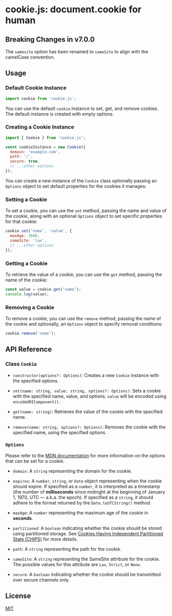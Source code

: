 # cookie.js: document.cookie for human

## Breaking Changes in v7.0.0
The `samesite` option has been renamed to `sameSite` to align with the camelCase convention.

## Usage

### Default Cookie Instance

```js
import cookie from 'cookie.js';
```

You can use the default `cookie` instance to set, get, and remove cookies. The default instance is created with empty options.

### Creating a Cookie Instance

```js
import { Cookie } from 'cookie.js';

const cookieInstance = new Cookie({
  domain: 'example.com',
  path: '/',
  secure: true,
  // ...other options
});
```

You can create a new instance of the `Cookie` class optionally passing an `Options` object to set default properties for the cookies it manages:

### Setting a Cookie

To set a cookie, you can use the `set` method, passing the name and value of the cookie, along with an optional `Options` object to set specific properties for that cookie:

```js
cookie.set('name', 'value', {
  maxAge: 3600,
  sameSite: 'lax',
  // ...other options
});
```

### Getting a Cookie

To retrieve the value of a cookie, you can use the `get` method, passing the name of the cookie:

```js
const value = cookie.get('name');
console.log(value);
```

### Removing a Cookie

To remove a cookie, you can use the `remove` method, passing the name of the cookie and optionally, an `Options` object to specify removal conditions:

```js
cookie.remove('name');
```


## API Reference

### Class `Cookie`

- `constructor(options?: Options)`: Creates a new `Cookie` instance with the specified options.

- `set(name: string, value: string, options?: Options)`: Sets a cookie with the specified name, value, and options. `value` will be encoded using `encodeURIComponent()`.

- `get(name: string)`: Retrieves the value of the cookie with the specified name.

- `remove(name: string, options?: Options)`: Removes the cookie with the specified name, using the specified options.

### `Options`
Please refer to the [MDN documentation](https://developer.mozilla.org/en-US/docs/Web/API/Document/cookie) for more information on the options that can be set for a cookie.

  - `domain`: A `string` representing the domain for the cookie.
  - `expires`: A `number`, `string`, or `Date` object representing when the cookie should expire. If specified as a `number`, it is interpreted as a timestamp (the number of **milliseconds** since midnight at the beginning of January 1, 1970, UTC — a.k.a. the epoch). If specified as a `string`, it should adhere to the format returned by the `Date.toUTCString()` method.
  
  - `maxAge`: A `number` representing the maximum age of the cookie in **seconds**.
  - `partitioned`: A `boolean` indicating whether the cookie should be stored using partitioned storage. See [Cookies Having Independent Partitioned State (CHIPS)](https://developer.mozilla.org/en-US/docs/Web/Privacy/Partitioned_cookies) for more details.
  - `path`: A `string` representing the path for the cookie.
  - `sameSite`: A `string` representing the SameSite attribute for the cookie. The possible values for this attribute are `Lax`, `Strict`, or `None`.
  - `secure`: A `boolean` indicating whether the cookie should be transmitted over secure channels only.

## License
[MIT](LICENSE)
